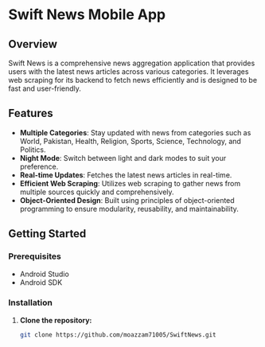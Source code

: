 # Swift News Mobile App

## Overview

Swift News is a comprehensive news aggregation application that provides users with the latest news articles across various categories. It leverages web scraping for its backend to fetch news efficiently and is designed to be fast and user-friendly.

## Features

- **Multiple Categories**: Stay updated with news from categories such as World, Pakistan, Health, Religion, Sports, Science, Technology, and Politics.
- **Night Mode**: Switch between light and dark modes to suit your preference.
- **Real-time Updates**: Fetches the latest news articles in real-time.
- **Efficient Web Scraping**: Utilizes web scraping to gather news from multiple sources quickly and comprehensively.
- **Object-Oriented Design**: Built using principles of object-oriented programming to ensure modularity, reusability, and maintainability.

## Getting Started

### Prerequisites

- Android Studio
- Android SDK

### Installation

1. **Clone the repository:**
   ```bash
   git clone https://github.com/moazzam71005/SwiftNews.git
